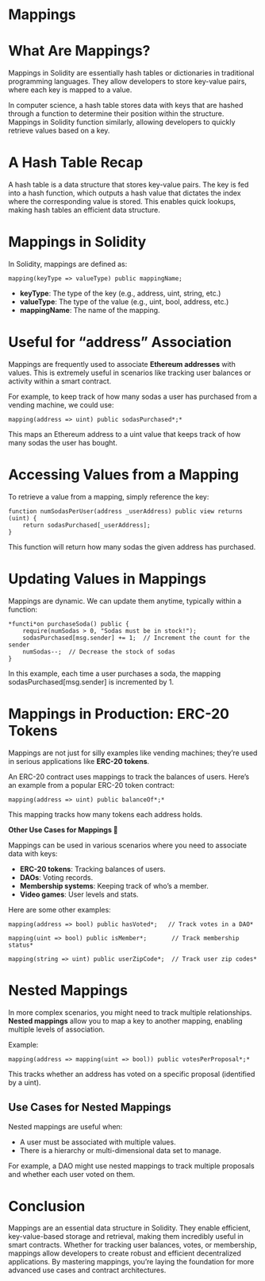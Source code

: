 # Mappings

# **What Are Mappings?**

Mappings in Solidity are essentially hash tables or dictionaries in traditional programming languages. They allow developers to store key-value pairs, where each key is mapped to a value.

In computer science, a hash table stores data with keys that are hashed through a function to determine their position within the structure. Mappings in Solidity function similarly, allowing developers to quickly retrieve values based on a key.

# **A Hash Table Recap**

A hash table is a data structure that stores key-value pairs. The key is fed into a hash function, which outputs a hash value that dictates the index where the corresponding value is stored. This enables quick lookups, making hash tables an efficient data structure.

# **Mappings in Solidity**

In Solidity, mappings are defined as:

```solidity
mapping(keyType => valueType) public mappingName;
```

- **keyType**: The type of the key (e.g., address, uint, string, etc.)
- **valueType**: The type of the value (e.g., uint, bool, address, etc.)
- **mappingName**: The name of the mapping.

# **Useful for “address” Association**

Mappings are frequently used to associate **Ethereum addresses** with values. This is extremely useful in scenarios like tracking user balances or activity within a smart contract.

For example, to keep track of how many sodas a user has purchased from a vending machine, we could use:

```solidity
mapping(address => uint) public sodasPurchased*;*
```

This maps an Ethereum address to a uint value that keeps track of how many sodas the user has bought.

# **Accessing Values from a Mapping**

To retrieve a value from a mapping, simply reference the key:

```solidity
function numSodasPerUser(address _userAddress) public view returns (uint) {
	return sodasPurchased[_userAddress];
}
```

This function will return how many sodas the given address has purchased.

# **Updating Values in Mappings**

Mappings are dynamic. We can update them anytime, typically within a function:

```solidity
*functi*on purchaseSoda() public {
	require(numSodas > 0, "Sodas must be in stock!");
	sodasPurchased[msg.sender] += 1;  // Increment the count for the sender
	numSodas--;  // Decrease the stock of sodas
}
```

In this example, each time a user purchases a soda, the mapping sodasPurchased[msg.sender] is incremented by 1.

# **Mappings in Production: ERC-20 Tokens**

Mappings are not just for silly examples like vending machines; they’re used in serious applications like **ERC-20 tokens**.

An ERC-20 contract uses mappings to track the balances of users. Here’s an example from a popular ERC-20 token contract:

```solidity
mapping(address => uint) public balanceOf*;*
```

This mapping tracks how many tokens each address holds.

**Other Use Cases for Mappings 🚀**

Mappings can be used in various scenarios where you need to associate data with keys:

- **ERC-20 tokens**: Tracking balances of users.
- **DAOs**: Voting records.
- **Membership systems**: Keeping track of who’s a member.
- **Video games**: User levels and stats.

Here are some other examples:

```solidity
mapping(address => bool) public hasVoted*;   // Track votes in a DAO*
```

```solidity
mapping(uint => bool) public isMember*;       // Track membership status*
```

```solidity
mapping(string => uint) public userZipCode*;  // Track user zip codes*
```

# **Nested Mappings**

In more complex scenarios, you might need to track multiple relationships. **Nested mappings** allow you to map a key to another mapping, enabling multiple levels of association.

Example:

```solidity
mapping(address => mapping(uint => bool)) public votesPerProposal*;*
```

This tracks whether an address has voted on a specific proposal (identified by a uint).

## **Use Cases for Nested Mappings**

Nested mappings are useful when:

- A user must be associated with multiple values.
- There is a hierarchy or multi-dimensional data set to manage.

For example, a DAO might use nested mappings to track multiple proposals and whether each user voted on them.

# **Conclusion**

Mappings are an essential data structure in Solidity. They enable efficient, key-value-based storage and retrieval, making them incredibly useful in smart contracts. Whether for tracking user balances, votes, or membership, mappings allow developers to create robust and efficient decentralized applications. By mastering mappings, you’re laying the foundation for more advanced use cases and contract architectures.

